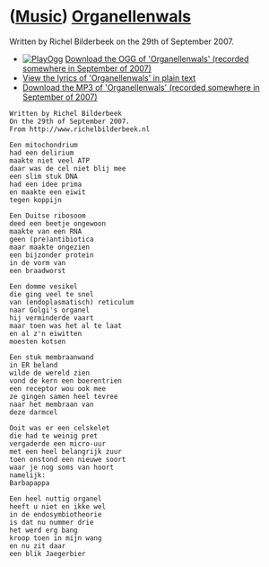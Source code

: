 # ([Music](Music.htm)) [Organellenwals](SongOrganellenwals.htm)

Written by Richel Bilderbeek on the 29th of September 2007.

-   [![PlayOgg](http://static.fsf.org/playogg/Play_ogg_80x15.png "I support PlayOgg!")](http://playogg.org)
    [Download the OGG of 'Organellenwals' (recorded somewhere in
    September of 2007)](CD07_Organellenwals.ogg)
-   [View the lyrics of 'Organellenwals' in plain
    text](SongOrganellenwals.txt)
-   [Download the MP3 of 'Organellenwals' (recorded somewhere in
    September of 2007)](CD07_Organellenwals.mp3)

```
Written by Richel Bilderbeek
On the 29th of September 2007.
From http://www.richelbilderbeek.nl

Een mitochondrium
had een delirium
maakte niet veel ATP
daar was de cel niet blij mee
een slim stuk DNA
had een idee prima
en maakte een eiwit 
tegen koppijn

Een Duitse ribosoom
deed een beetje ongewoon
maakte van een RNA
geen (pre)antibiotica
maar maakte ongezien
een bijzonder protein
in de vorm van
een braadworst

Een domme vesikel
die ging veel te snel
van (endoplasmatisch) reticulum
naar Golgi's organel
hij verminderde vaart
maar toen was het al te laat
en al z'n eiwitten
moesten kotsen

Een stuk membraanwand
in ER beland
wilde de wereld zien
vond de kern een boerentrien
een receptor wou ook mee 
ze gingen samen heel tevree
naar het membraan van
deze darmcel

Ooit was er een celskelet
die had te weinig pret
vergaderde een micro-uur
met een heel belangrijk zuur
toen onstond een nieuwe soort
waar je nog soms van hoort
namelijk:
Barbapappa

Een heel nuttig organel
heeft u niet en ikke wel
in de endosymbiotheorie
is dat nu nummer drie
het werd erg bang
kroop toen in mijn wang
en nu zit daar
een blik Jaegerbier
```


